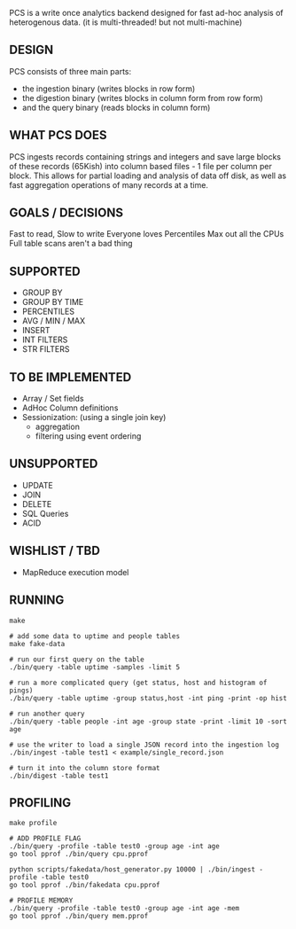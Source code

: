 

PCS is a write once analytics backend designed for fast ad-hoc analysis of
heterogenous data. (it is multi-threaded! but not multi-machine)


DESIGN
------

PCS consists of three main parts:

* the ingestion binary (writes blocks in row form)
* the digestion binary (writes blocks in column form from row form)
* and the query binary (reads blocks in column form)


WHAT PCS DOES
-------------

PCS ingests records containing strings and integers and save large blocks of
these records (65Kish) into column based files - 1 file per column per block.
This allows for partial loading and analysis of data off disk, as well as fast
aggregation operations of many records at a time.

GOALS / DECISIONS
-----------------

Fast to read, Slow to write
Everyone loves Percentiles
Max out all the CPUs
Full table scans aren't a bad thing


SUPPORTED
---------

* GROUP BY
* GROUP BY TIME
* PERCENTILES
* AVG / MIN / MAX
* INSERT
* INT FILTERS
* STR FILTERS


TO BE IMPLEMENTED
-----------------

* Array / Set fields
* AdHoc Column definitions
* Sessionization: (using a single join key) 
  * aggregation
  * filtering using event ordering

 
UNSUPPORTED
-----------

* UPDATE
* JOIN
* DELETE
* SQL Queries
* ACID


WISHLIST / TBD
--------------

*  MapReduce execution model

RUNNING
-------

    make

    # add some data to uptime and people tables
    make fake-data

    # run our first query on the table
    ./bin/query -table uptime -samples -limit 5

    # run a more complicated query (get status, host and histogram of pings)
    ./bin/query -table uptime -group status,host -int ping -print -op hist

    # run another query
    ./bin/query -table people -int age -group state -print -limit 10 -sort age

    # use the writer to load a single JSON record into the ingestion log
    ./bin/ingest -table test1 < example/single_record.json

    # turn it into the column store format
    ./bin/digest -table test1


PROFILING
---------

    make profile

    # ADD PROFILE FLAG
    ./bin/query -profile -table test0 -group age -int age
    go tool pprof ./bin/query cpu.pprof

    python scripts/fakedata/host_generator.py 10000 | ./bin/ingest -profile -table test0
    go tool pprof ./bin/fakedata cpu.pprof

    # PROFILE MEMORY
    ./bin/query -profile -table test0 -group age -int age -mem
    go tool pprof ./bin/query mem.pprof

